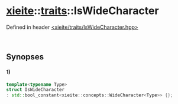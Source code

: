 # [xieite](../../xieite.md)\:\:[traits](../../traits.md)\:\:IsWideCharacter
Defined in header [<xieite/traits/IsWideCharacter.hpp>](../../../include/xieite/traits/IsWideCharacter.hpp)

&nbsp;

## Synopses
#### 1)
```cpp
template<typename Type>
struct IsWideCharacter
: std::bool_constant<xieite::concepts::WideCharacter<Type>> {};
```
